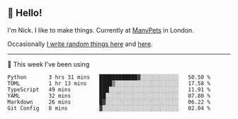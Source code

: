 ## 👋 Hello! 

I'm Nick. I like to make things. Currently at [ManyPets](https://manypets.com) in London.

Occasionally [I write random things here](https://nicksnell.com) and [here](https://twitter.com/nicksnell).

-------

🚀 This week I've been using

<!--START_SECTION:waka-->

```text
Python       3 hrs 31 mins   ████████████▓░░░░░░░░░░░░   50.50 %
TOML         1 hr 13 mins    ████▒░░░░░░░░░░░░░░░░░░░░   17.58 %
TypeScript   49 mins         ███░░░░░░░░░░░░░░░░░░░░░░   11.91 %
YAML         32 mins         ██░░░░░░░░░░░░░░░░░░░░░░░   07.80 %
Markdown     26 mins         █▓░░░░░░░░░░░░░░░░░░░░░░░   06.22 %
Git Config   8 mins          ▓░░░░░░░░░░░░░░░░░░░░░░░░   02.04 %
```

<!--END_SECTION:waka-->
